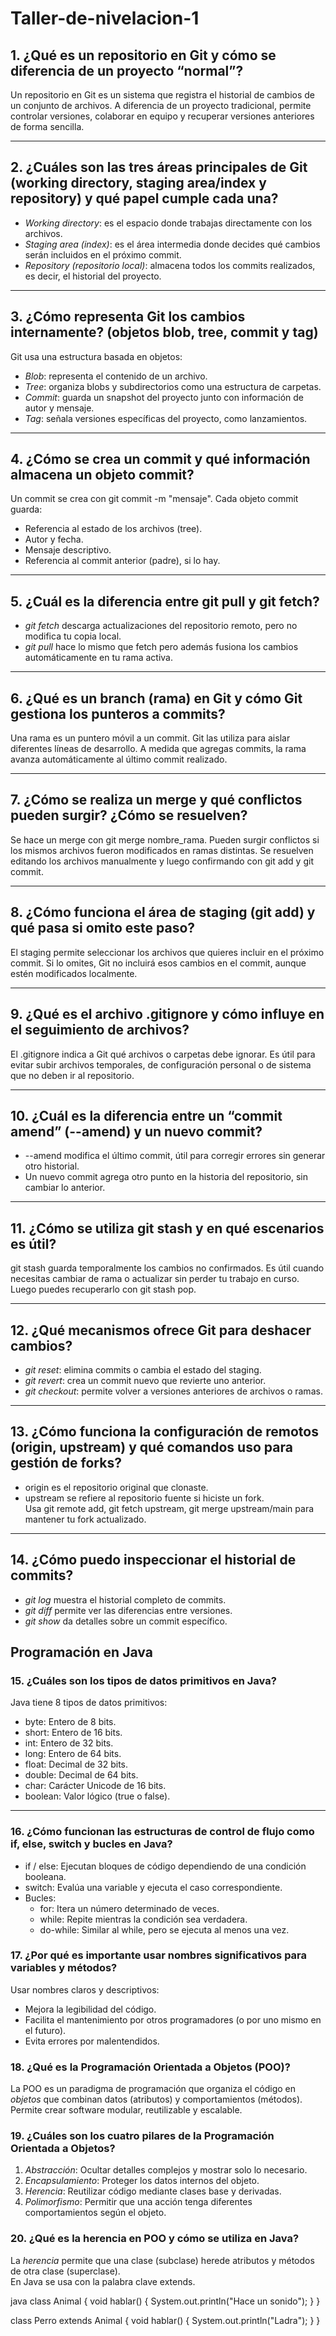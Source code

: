 # Taller-de-nivelacion-1
## 1. ¿Qué es un repositorio en Git y cómo se diferencia de un proyecto “normal”?

Un repositorio en Git es un sistema que registra el historial de cambios de un conjunto de archivos. A diferencia de un proyecto tradicional, permite controlar versiones, colaborar en equipo y recuperar versiones anteriores de forma sencilla.

---

## 2. ¿Cuáles son las tres áreas principales de Git (working directory, staging area/index y repository) y qué papel cumple cada una?

- *Working directory*: es el espacio donde trabajas directamente con los archivos.
- *Staging area (index)*: es el área intermedia donde decides qué cambios serán incluidos en el próximo commit.
- *Repository (repositorio local)*: almacena todos los commits realizados, es decir, el historial del proyecto.

---

## 3. ¿Cómo representa Git los cambios internamente? (objetos blob, tree, commit y tag)

Git usa una estructura basada en objetos:
- *Blob*: representa el contenido de un archivo.
- *Tree*: organiza blobs y subdirectorios como una estructura de carpetas.
- *Commit*: guarda un snapshot del proyecto junto con información de autor y mensaje.
- *Tag*: señala versiones específicas del proyecto, como lanzamientos.

---

## 4. ¿Cómo se crea un commit y qué información almacena un objeto commit?

Un commit se crea con git commit -m "mensaje". Cada objeto commit guarda:
- Referencia al estado de los archivos (tree).
- Autor y fecha.
- Mensaje descriptivo.
- Referencia al commit anterior (padre), si lo hay.

---

## 5. ¿Cuál es la diferencia entre git pull y git fetch?

- *git fetch* descarga actualizaciones del repositorio remoto, pero no modifica tu copia local.
- *git pull* hace lo mismo que fetch pero además fusiona los cambios automáticamente en tu rama activa.

---

## 6. ¿Qué es un branch (rama) en Git y cómo Git gestiona los punteros a commits?

Una rama es un puntero móvil a un commit. Git las utiliza para aislar diferentes líneas de desarrollo. A medida que agregas commits, la rama avanza automáticamente al último commit realizado.

---

## 7. ¿Cómo se realiza un merge y qué conflictos pueden surgir? ¿Cómo se resuelven?

Se hace un merge con git merge nombre_rama. Pueden surgir conflictos si los mismos archivos fueron modificados en ramas distintas. Se resuelven editando los archivos manualmente y luego confirmando con git add y git commit.

---

## 8. ¿Cómo funciona el área de staging (git add) y qué pasa si omito este paso?

El staging permite seleccionar los archivos que quieres incluir en el próximo commit. Si lo omites, Git no incluirá esos cambios en el commit, aunque estén modificados localmente.

---

## 9. ¿Qué es el archivo .gitignore y cómo influye en el seguimiento de archivos?

El .gitignore indica a Git qué archivos o carpetas debe ignorar. Es útil para evitar subir archivos temporales, de configuración personal o de sistema que no deben ir al repositorio.

---

## 10. ¿Cuál es la diferencia entre un “commit amend” (--amend) y un nuevo commit?

- --amend modifica el último commit, útil para corregir errores sin generar otro historial.
- Un nuevo commit agrega otro punto en la historia del repositorio, sin cambiar lo anterior.

---

## 11. ¿Cómo se utiliza git stash y en qué escenarios es útil?

git stash guarda temporalmente los cambios no confirmados. Es útil cuando necesitas cambiar de rama o actualizar sin perder tu trabajo en curso. Luego puedes recuperarlo con git stash pop.

---

## 12. ¿Qué mecanismos ofrece Git para deshacer cambios?

- *git reset*: elimina commits o cambia el estado del staging.
- *git revert*: crea un commit nuevo que revierte uno anterior.
- *git checkout*: permite volver a versiones anteriores de archivos o ramas.

---

## 13. ¿Cómo funciona la configuración de remotos (origin, upstream) y qué comandos uso para gestión de forks?

- origin es el repositorio original que clonaste.
- upstream se refiere al repositorio fuente si hiciste un fork.  
Usa git remote add, git fetch upstream, git merge upstream/main para mantener tu fork actualizado.

---

## 14. ¿Cómo puedo inspeccionar el historial de commits?

- *git log* muestra el historial completo de commits.
- *git diff* permite ver las diferencias entre versiones.
- *git show* da detalles sobre un commit específico.

 ## Programación en Java

### 15. ¿Cuáles son los tipos de datos primitivos en Java?

Java tiene 8 tipos de datos primitivos:
- byte: Entero de 8 bits.
- short: Entero de 16 bits.
- int: Entero de 32 bits.
- long: Entero de 64 bits.
- float: Decimal de 32 bits.
- double: Decimal de 64 bits.
- char: Carácter Unicode de 16 bits.
- boolean: Valor lógico (true o false).

---

### 16. ¿Cómo funcionan las estructuras de control de flujo como if, else, switch y bucles en Java?

- if / else: Ejecutan bloques de código dependiendo de una condición booleana.
- switch: Evalúa una variable y ejecuta el caso correspondiente.
- Bucles:
  - for: Itera un número determinado de veces.
  - while: Repite mientras la condición sea verdadera.
  - do-while: Similar al while, pero se ejecuta al menos una vez.

### 17. ¿Por qué es importante usar nombres significativos para variables y métodos?

Usar nombres claros y descriptivos:
- Mejora la legibilidad del código.
- Facilita el mantenimiento por otros programadores (o por uno mismo en el futuro).
- Evita errores por malentendidos.

### 18. ¿Qué es la Programación Orientada a Objetos (POO)?

La POO es un paradigma de programación que organiza el código en *objetos* que combinan datos (atributos) y comportamientos (métodos). Permite crear software modular, reutilizable y escalable.

### 19. ¿Cuáles son los cuatro pilares de la Programación Orientada a Objetos?

1. *Abstracción*: Ocultar detalles complejos y mostrar solo lo necesario.
2. *Encapsulamiento*: Proteger los datos internos del objeto.
3. *Herencia*: Reutilizar código mediante clases base y derivadas.
4. *Polimorfismo*: Permitir que una acción tenga diferentes comportamientos según el objeto.

### 20. ¿Qué es la herencia en POO y cómo se utiliza en Java?

La *herencia* permite que una clase (subclase) herede atributos y métodos de otra clase (superclase).  
En Java se usa con la palabra clave extends.

java
class Animal {
    void hablar() {
        System.out.println("Hace un sonido");
    }
}

class Perro extends Animal {
    void hablar() {
        System.out.println("Ladra");
    }
}
